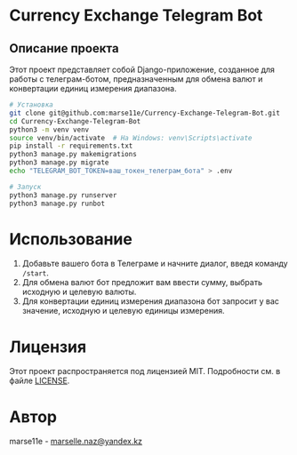 # Currency Exchange Telegram Bot

## Описание проекта

Этот проект представляет собой Django-приложение, созданное для работы с телеграм-ботом, предназначенным для обмена валют и конвертации единиц измерения диапазона.

```bash
# Установка
git clone git@github.com:marse11e/Currency-Exchange-Telegram-Bot.git
cd Currency-Exchange-Telegram-Bot
python3 -m venv venv
source venv/bin/activate  # На Windows: venv\Scripts\activate
pip install -r requirements.txt
python3 manage.py makemigrations
python3 manage.py migrate
echo "TELEGRAM_BOT_TOKEN=ваш_токен_телеграм_бота" > .env

# Запуск
python3 manage.py runserver
python3 manage.py runbot
```

# Использование
1. Добавьте вашего бота в Телеграме и начните диалог, введя команду `/start`.
2. Для обмена валют бот предложит вам ввести сумму, выбрать исходную и целевую валюты.
3. Для конвертации единиц измерения диапазона бот запросит у вас значение, исходную и целевую единицы измерения.

# Лицензия
Этот проект распространяется под лицензией MIT. Подробности см. в файле [LICENSE](LICENSE).

# Автор
marse11e - marselle.naz@yandex.kz